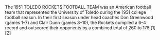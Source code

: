 The 1951 TOLEDO ROCKETS FOOTBALL TEAM was an American football team that represented the University of Toledo during the 1951 college football season. In their first season under head coaches Don Greenwood (games 1–7) and Clair Dunn (games 8–10), the Rockets compiled a 6–4 record and outscored their opponents by a combined total of 260 to 178.[1][2]
